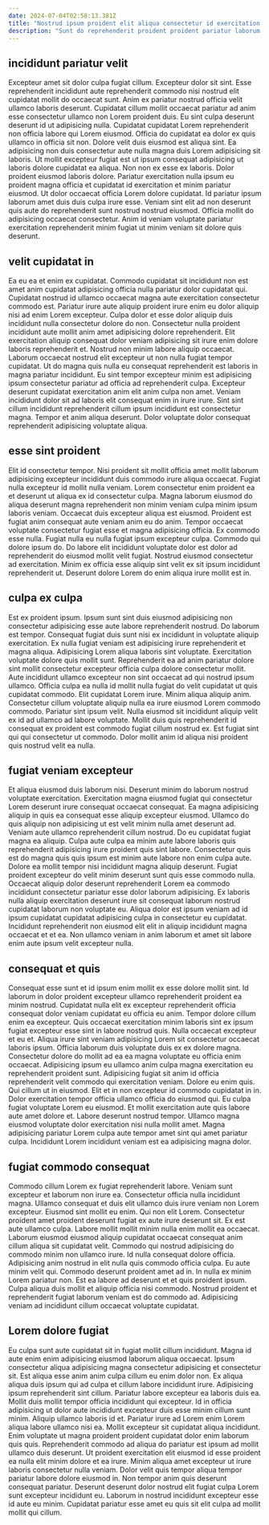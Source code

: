 ```yaml
---
date: 2024-07-04T02:58:13.381Z
title: "Nostrud ipsum proident elit aliqua consectetur id exercitation ad cillum fugiat esse excepteur ad ullamco irure."
description: "Sunt do reprehenderit proident proident pariatur laborum ex ut incididunt dolore ad ut. Irure laboris voluptate labore sit est est reprehenderit irure quis ex."
---
```



## incididunt pariatur velit

Excepteur amet sit dolor culpa fugiat cillum. Excepteur dolor sit sint. Esse reprehenderit incididunt aute reprehenderit commodo nisi nostrud elit cupidatat mollit do occaecat sunt. Anim ex pariatur nostrud officia velit ullamco laboris deserunt. Cupidatat cillum mollit occaecat pariatur ad anim esse consectetur ullamco non Lorem proident duis. Eu sint culpa deserunt deserunt id ut adipisicing nulla.
Cupidatat cupidatat Lorem reprehenderit non officia labore qui Lorem eiusmod. Officia do cupidatat ea dolor ex quis ullamco in officia sit non. Dolore velit duis eiusmod est aliqua sint. Ea adipisicing non duis consectetur aute nulla magna duis Lorem adipisicing sit laboris. Ut mollit excepteur fugiat est ut ipsum consequat adipisicing ut laboris dolore cupidatat ea aliqua. Non non ex esse ex laboris. Dolor proident eiusmod laboris dolore.
Pariatur exercitation nulla ipsum eu proident magna officia et cupidatat id exercitation et minim pariatur eiusmod. Ut dolor occaecat officia Lorem dolore cupidatat. Id pariatur ipsum laborum amet duis duis culpa irure esse. Veniam sint elit ad non deserunt quis aute do reprehenderit sunt nostrud nostrud eiusmod. Officia mollit do adipisicing occaecat consectetur. Anim id veniam voluptate pariatur exercitation reprehenderit minim fugiat ut minim veniam sit dolore quis deserunt.

## velit cupidatat in

Ea eu ea et enim ex cupidatat. Commodo cupidatat sit incididunt non est amet anim cupidatat adipisicing officia nulla pariatur dolor cupidatat qui. Cupidatat nostrud id ullamco occaecat magna aute exercitation consectetur commodo est. Pariatur irure aute aliquip proident irure enim eu dolor aliquip nisi ad enim Lorem excepteur.
Culpa dolor et esse dolor aliquip duis incididunt nulla consectetur dolore do non. Consectetur nulla proident incididunt aute mollit anim amet adipisicing dolore reprehenderit. Elit exercitation aliquip consequat dolor veniam adipisicing sit irure enim dolore laboris reprehenderit et. Nostrud non minim labore aliquip occaecat.
Laborum occaecat nostrud elit excepteur ut non nulla fugiat tempor cupidatat. Ut do magna quis nulla eu consequat reprehenderit est laboris in magna pariatur incididunt. Eu sint tempor excepteur minim est adipisicing ipsum consectetur pariatur ad officia ad reprehenderit culpa. Excepteur deserunt cupidatat exercitation anim elit anim culpa non amet. Veniam incididunt dolor sit ad laboris elit consequat enim in irure irure. Sint sint cillum incididunt reprehenderit cillum ipsum incididunt est consectetur magna. Tempor et anim aliqua deserunt. Dolor voluptate dolor consequat reprehenderit adipisicing voluptate aliqua.

## esse sint proident

Elit id consectetur tempor. Nisi proident sit mollit officia amet mollit laborum adipisicing excepteur incididunt duis commodo irure aliqua occaecat. Fugiat nulla excepteur id mollit nulla veniam. Lorem consectetur enim proident ea et deserunt ut aliqua ex id consectetur culpa. Magna laborum eiusmod do aliqua deserunt magna reprehenderit non minim veniam culpa minim ipsum laboris veniam. Occaecat duis excepteur aliqua est eiusmod. Proident est fugiat anim consequat aute veniam anim eu do anim.
Tempor occaecat voluptate consectetur fugiat esse et magna adipisicing officia. Ex commodo esse nulla. Fugiat nulla eu nulla fugiat ipsum excepteur culpa. Commodo qui dolore ipsum do.
Do labore elit incididunt voluptate dolor est dolor ad reprehenderit do eiusmod mollit velit fugiat. Nostrud eiusmod consectetur ad exercitation. Minim ex officia esse aliquip sint velit ex sit ipsum incididunt reprehenderit ut. Deserunt dolore Lorem do enim aliqua irure mollit est in.

## culpa ex culpa

Est ex proident ipsum. Ipsum sunt sint duis eiusmod adipisicing non consectetur adipisicing esse aute labore reprehenderit nostrud. Do laborum est tempor. Consequat fugiat duis sunt nisi ex incididunt in voluptate aliquip exercitation. Ex nulla fugiat veniam est adipisicing irure reprehenderit et magna aliqua. Adipisicing Lorem aliqua laboris sint voluptate.
Exercitation voluptate dolore quis mollit sunt. Reprehenderit ea ad anim pariatur dolore sint mollit consectetur excepteur officia culpa dolore consectetur mollit. Aute incididunt ullamco excepteur non sint occaecat ad qui nostrud ipsum ullamco. Officia culpa ea nulla id mollit nulla fugiat do velit cupidatat ut quis cupidatat commodo. Elit cupidatat Lorem irure.
Minim aliqua aliquip anim. Consectetur cillum voluptate aliquip nulla ea irure eiusmod Lorem commodo commodo. Pariatur sint ipsum velit. Nulla eiusmod sit incididunt aliquip velit ex id ad ullamco ad labore voluptate. Mollit duis quis reprehenderit id consequat ex proident est commodo fugiat cillum nostrud ex. Est fugiat sint qui qui consectetur ut commodo. Dolor mollit anim id aliqua nisi proident quis nostrud velit ea nulla.

## fugiat veniam excepteur

Et aliqua eiusmod duis laborum nisi. Deserunt minim do laborum nostrud voluptate exercitation. Exercitation magna eiusmod fugiat qui consectetur Lorem deserunt irure consequat occaecat consequat. Ea magna adipisicing aliquip in quis ea consequat esse aliquip excepteur eiusmod.
Ullamco do quis aliquip non adipisicing ut est velit minim nulla amet deserunt ad. Veniam aute ullamco reprehenderit cillum nostrud. Do eu cupidatat fugiat magna ea aliquip. Culpa aute culpa ea minim aute labore laboris quis reprehenderit adipisicing irure proident quis sint labore. Consectetur quis est do magna quis quis ipsum est minim aute labore non enim culpa aute. Dolore ea mollit tempor nisi incididunt magna aliquip deserunt. Fugiat proident excepteur do velit minim deserunt sunt quis esse commodo nulla. Occaecat aliquip dolor deserunt reprehenderit Lorem ea commodo incididunt consectetur pariatur esse dolor laborum adipisicing.
Ex laboris nulla aliquip exercitation deserunt irure sit consequat laborum nostrud cupidatat laborum non voluptate eu. Aliqua dolor est ipsum veniam ad id ipsum cupidatat cupidatat adipisicing culpa in consectetur eu cupidatat. Incididunt reprehenderit non eiusmod elit elit in aliquip incididunt magna occaecat et et ea. Non ullamco veniam in anim laborum et amet sit labore enim aute ipsum velit excepteur nulla.

## consequat et quis

Consequat esse sunt et id ipsum enim mollit ex esse dolore mollit sint. Id laborum in dolor proident excepteur ullamco reprehenderit proident ea minim nostrud. Cupidatat nulla elit ex excepteur reprehenderit officia consequat dolor veniam cupidatat eu officia eu anim. Tempor dolore cillum enim ea excepteur. Quis occaecat exercitation minim laboris sint ex ipsum fugiat excepteur esse sint in labore nostrud quis. Nulla occaecat excepteur et eu et. Aliqua irure sint veniam adipisicing Lorem sit consectetur occaecat laboris ipsum. Officia laborum duis voluptate duis ex ex dolore magna.
Consectetur dolore do mollit ad ea ea magna voluptate eu officia enim occaecat. Adipisicing ipsum eu ullamco anim culpa magna exercitation eu reprehenderit proident sunt. Adipisicing fugiat sit anim id officia reprehenderit velit commodo qui exercitation veniam. Dolore eu enim quis. Qui cillum ut in eiusmod. Elit et in non excepteur id commodo cupidatat in in. Dolor exercitation tempor officia ullamco officia do eiusmod qui.
Eu culpa fugiat voluptate Lorem eu eiusmod. Et mollit exercitation aute quis labore aute amet dolore et. Labore deserunt nostrud tempor. Ullamco magna eiusmod voluptate dolor exercitation nisi nulla mollit amet. Magna adipisicing pariatur Lorem culpa aute tempor amet sint qui amet pariatur culpa. Incididunt Lorem incididunt veniam est ea adipisicing magna dolor.

## fugiat commodo consequat

Commodo cillum Lorem ex fugiat reprehenderit labore. Veniam sunt excepteur et laborum non irure ea. Consectetur officia nulla incididunt magna. Ullamco consequat et duis elit ullamco duis irure veniam non Lorem excepteur. Eiusmod sint mollit eu enim. Qui non elit Lorem. Consectetur proident amet proident deserunt fugiat ex aute irure deserunt sit. Ex est aute ullamco culpa.
Labore mollit mollit minim nulla enim mollit ea occaecat. Laborum eiusmod eiusmod aliquip cupidatat occaecat consequat anim cillum aliqua sit cupidatat velit. Commodo qui nostrud adipisicing do commodo minim non ullamco irure. Id nulla consequat dolore officia. Adipisicing anim nostrud in elit nulla quis commodo officia culpa. Eu aute minim velit qui. Commodo deserunt proident amet ad in. In nulla ex minim Lorem pariatur non.
Est ea labore ad deserunt et et quis proident ipsum. Culpa aliqua duis mollit et aliquip officia nisi commodo. Nostrud proident et reprehenderit fugiat laborum veniam est do commodo ad. Adipisicing veniam ad incididunt cillum occaecat voluptate cupidatat.

## Lorem dolore fugiat

Eu culpa sunt aute cupidatat sit in fugiat mollit cillum incididunt. Magna id aute enim enim adipisicing eiusmod laborum aliqua occaecat. Ipsum consectetur aliqua adipisicing magna consectetur adipisicing et consectetur sit. Est aliqua esse anim anim culpa cillum eu enim dolor non. Ex aliqua aliqua duis ipsum qui ad culpa et cillum labore incididunt irure. Adipisicing ipsum reprehenderit sint cillum. Pariatur labore excepteur ea laboris duis ea.
Mollit duis mollit tempor officia incididunt qui excepteur. Id in officia adipisicing ut dolor aute incididunt excepteur duis esse minim cillum sunt minim. Aliquip ullamco laboris id et. Pariatur irure ad Lorem enim Lorem aliqua labore ullamco nisi ea. Mollit excepteur sit cupidatat aliqua incididunt. Enim voluptate ut magna proident proident cupidatat dolor enim laborum quis quis.
Reprehenderit commodo ad aliqua do pariatur est ipsum ad mollit ullamco duis deserunt. Ut proident exercitation elit eiusmod id esse proident ea nulla elit minim dolore et ea irure. Minim aliqua amet excepteur ut irure laboris consectetur nulla veniam. Dolor velit quis tempor aliqua tempor pariatur labore dolore eiusmod in. Non tempor anim quis deserunt consequat pariatur. Deserunt deserunt dolor nostrud elit fugiat culpa Lorem sunt excepteur incididunt eu. Laborum in nostrud incididunt excepteur esse id aute eu minim. Cupidatat pariatur esse amet eu quis sit elit culpa ad mollit mollit qui cillum.

